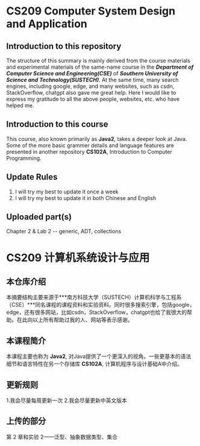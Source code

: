 # CS209 Computer System Design and Application

## Introduction to this repository
The structure of this summary is mainly derived from the course materials and experimental materials of the same-name course in the ***Department of Computer Science and Engineering(CSE)*** of ***Southern University of Science and Technology(SUSTECH)***. At the same time, many search engines, including google, edge, and many websites, such as csdn, StackOverflow, chatgpt also gave me great help. Here I would like to express my gratitude to all the above people, websites, etc. who have helped me.

## Introduction to this course
This course, also known primarily as **Java2**, takes a deeper look at Java. Some of the more basic grammer details and language features are presented in another repository **CS102A**, Introduction to Computer Programming.

## Update Rules
1. I will try my best to update it once a week
2. I will try my best to update it in both Chinese and English

## Uploaded part(s)
Chapter 2 & Lab 2 -- generic, ADT, collections




# CS209 计算机系统设计与应用

## 本仓库介绍
本摘要结构主要来源于***南方科技大学（SUSTECH）计算机科学与工程系（CSE）***同名课程的课程资料和实验资料。同时很多搜索引擎，包括google，edge，还有很多网站，比如csdn，StackOverflow，chatgpt也给了我很大的帮助。在此向以上所有帮助过我的人、网站等表示感谢。

## 本课程简介
本课程主要也称为 **Java2**, 对Java提供了一个更深入的视角。一些更基本的语法细节和语言特性在另一个存储库 **CS102A**, 计算机程序与设计基础A中介绍。

## 更新规则
1.我会尽量每周更新一次
2.我会尽量更新中英文版本

## 上传的部分
第 2 章和实验 2——泛型、抽象数据类型、集合
